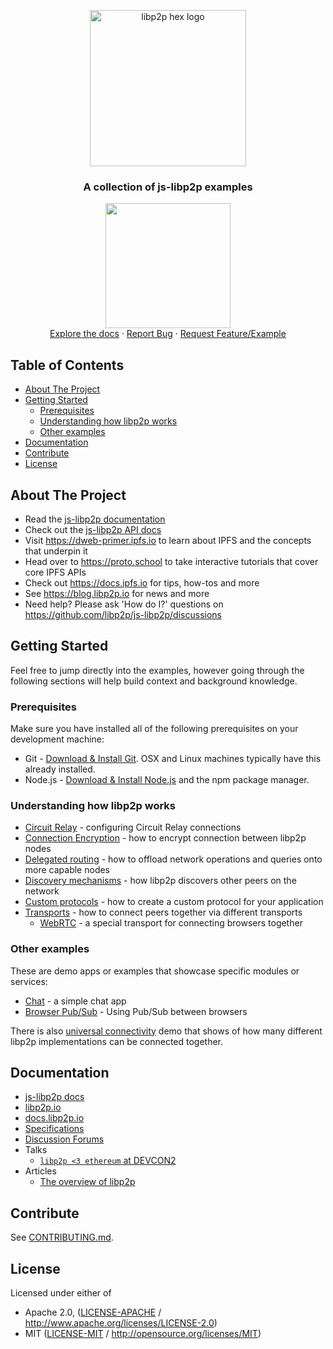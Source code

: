 <p align="center">
  <a href="https://libp2p.io">
    <img width="250" src="https://github.com/libp2p/js-libp2p/blob/main/img/libp2p.png?raw=true" alt="libp2p hex logo" />
  </a>
</p>

<h3 align="center">A collection of js-libp2p examples</h3>

<p align="center">
  <img src="https://raw.githubusercontent.com/jlord/forkngo/gh-pages/badges/cobalt.png" width="200">
  <br>
  <a href="https://github.com/libp2p/js-libp2p/tree/master/doc">Explore the docs</a>
  ·
  <a href="https://github.com/libp2p/js-libp2p-examples/issues">Report Bug</a>
  ·
  <a href="https://github.com/libp2p/js-libp2p-examples/issues">Request Feature/Example</a>
</p>

## Table of Contents <!-- omit in toc -->

- [About The Project](#about-the-project)
- [Getting Started](#getting-started)
  - [Prerequisites](#prerequisites)
  - [Understanding how libp2p works](#understanding-how-libp2p-works)
  - [Other examples](#other-examples)
- [Documentation](#documentation)
- [Contribute](#contribute)
- [License](#license)

## About The Project

- Read the [js-libp2p documentation](https://github.com/libp2p/js-libp2p/tree/main/doc)
- Check out the [js-libp2p API docs](https://libp2p.github.io/js-libp2p/)
- Visit https://dweb-primer.ipfs.io to learn about IPFS and the concepts that underpin it
- Head over to https://proto.school to take interactive tutorials that cover core IPFS APIs
- Check out https://docs.ipfs.io for tips, how-tos and more
- See https://blog.libp2p.io for news and more
- Need help? Please ask 'How do I?' questions on https://github.com/libp2p/js-libp2p/discussions

## Getting Started

Feel free to jump directly into the examples, however going through the following sections will help build context and background knowledge.

### Prerequisites

Make sure you have installed all of the following prerequisites on your development machine:

- Git - [Download & Install Git](https://git-scm.com/downloads). OSX and Linux machines typically have this already installed.
- Node.js - [Download & Install Node.js](https://nodejs.org/en/download/) and the npm package manager.

### Understanding how libp2p works

- [Circuit Relay](https://github.com/libp2p/js-libp2p-example-circuit-relay) - configuring Circuit Relay connections
- [Connection Encryption](https://github.com/libp2p/js-libp2p-example-connection-encryption) - how to encrypt connection between libp2p nodes
- [Delegated routing](https://github.com/libp2p/js-libp2p-example-delegated-routing) - how to offload network operations and queries onto more capable nodes
- [Discovery mechanisms](https://github.com/libp2p/js-libp2p-example-discovery-mechanisms) - how libp2p discovers other peers on the network
- [Custom protocols](https://github.com/libp2p/js-libp2p-example-custom-protocols) - how to create a custom protocol for your application
- [Transports](https://github.com/libp2p/js-libp2p-example-transports) - how to connect peers together via different transports
  - [WebRTC](https://github.com/libp2p/js-libp2p-example-webrtc-private-to-private) - a special transport for connecting browsers together

### Other examples

These are demo apps or examples that showcase specific modules or services:

- [Chat](https://github.com/libp2p/js-libp2p-example-chat) - a simple chat app
- [Browser Pub/Sub](https://github.com/libp2p/js-libp2p-example-browser-pubsub) - Using Pub/Sub between browsers

There is also [universal connectivity](https://github.com/libp2p/universal-connectivity/tree/main) demo that shows of how many different libp2p implementations can be connected together.

## Documentation

- [js-libp2p docs](https://github.com/libp2p/js-libp2p/tree/main/doc)
- [libp2p.io](https://libp2p.io)
- [docs.libp2p.io](https://docs.libp2p.io)
- [Specifications](https://github.com/libp2p/specs)
- [Discussion Forums](https://github.com/libp2p/js-libp2p/discussions)
- Talks
  - [`libp2p <3 ethereum` at DEVCON2](https://archive.devcon.org/archive/watch/2/libp2p-devp2p-ipfs-and-ethereum-networking/)
- Articles
  - [The overview of libp2p](https://github.com/libp2p/libp2p#description)

## Contribute

See [CONTRIBUTING.md](https://github.com/libp2p/js-libp2p-examples/blob/main/CONTRIBUTING.md).

## License

Licensed under either of

- Apache 2.0, ([LICENSE-APACHE](https://github.com/libp2p/js-libp2p-examples/blob/main/LICENSE-APACHE) / <http://www.apache.org/licenses/LICENSE-2.0>)
- MIT ([LICENSE-MIT](https://github.com/libp2p/js-libp2p-examples/blob/main/LICENSE-MIT) / <http://opensource.org/licenses/MIT>)

